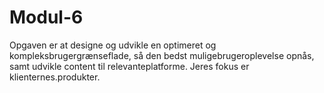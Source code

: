 # Modul-6
Opgaven er at designe og udvikle en optimeret og kompleksbrugergrænseflade, så den bedst muligebrugeroplevelse opnås, samt udvikle content til relevanteplatforme. Jeres fokus er klienternes.produkter.
